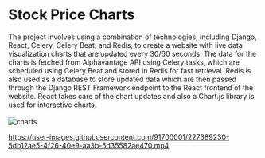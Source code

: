 # Stock Price Charts

The project involves using a combination of technologies, including Django, React, Celery, Celery Beat, and Redis, to create a website with live data visualization charts that are updated every 30/60 seconds. The data for the charts is fetched from Alphavantage API using Celery tasks, which are scheduled using Celery Beat and stored in Redis for fast retrieval. Redis is also used as a database to store updated data which are then passed through the Django REST Framework endpoint to the React frontend of the website. React takes care of the chart updates and also a Chart.js library is used for interactive charts.
<br /><br />
![charts](https://user-images.githubusercontent.com/91700001/227388255-52e5195a-7b09-4459-b811-297a83db620e.PNG)



https://user-images.githubusercontent.com/91700001/227389230-5db12ae5-4f26-40e9-aa3b-5d35582ae470.mp4

